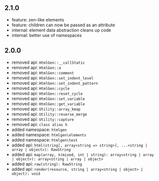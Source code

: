 2.1.0
-----

* feature: zen-like elements
* feature: children can now be passed as an attribute
* internal: element data abstraction cleans up code
* internal: better use of namespaces

2.0.0
-----

* removed api: `HtmlGen::__callStatic`
* removed api: `HtmlGen::a`
* removed api: `HtmlGen::comment`
* removed api: `HtmlGen::set_indent_level`
* removed api: `HtmlGen::set_indent_pattern`
* removed api: `HtmlGen::cycle`
* removed api: `HtmlGen::reset_cycle`
* removed api: `HtmlGen::set_variable`
* removed api: `HtmlGen::get_variable`
* removed api: `Utility::array_kmap`
* removed api: `Utility::reverse_merge`
* removed api: `Utility::capture`
* removed api: `class alias h`
* added namespace: `htmlgen`
* added namespace: `htmlgen\elements`
* added namespace: `htmlgen\test`
* added api: `html(string[, array<string => string>], ...<string | array | object>): RawString`
* added api: `map(array, λ(mixed, int | string): array<string | array | object>): array<string | array | object>`
* added api: `raw(string): RawString`
* added api: `render(resource, string | array<string | object> | object): void`
